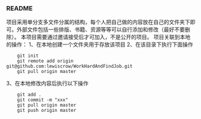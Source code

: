### README
项目采用单分支多文件分属的结构，每个人把自己做的内容放在自己的文件夹下即可。外部文件包括一些排版、书籍、资源等等可以自行添加和修改（最好不要删除）。
本项目需要通过邀请接受后才可加入，不是公开的项目。
项目关联到本地的操作：
1、在本地创建一个文件夹用于存放该项目
2、在该目录下执行下面操作
```
	git init
	git remote add origin git@github.com:lewiscrow/WorkHardAndFindJob.git
	git pull origin master
```
3、在本地修改内容后执行以下操作
```
	git add .
	git commit -m "xxx"
	git pull origin master
	git push origin master
```
